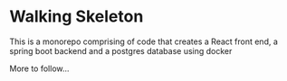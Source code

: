 # Walking Skeleton
This is a monorepo comprising of code that creates a React front end, a spring boot backend and a postgres database using docker

More to follow...